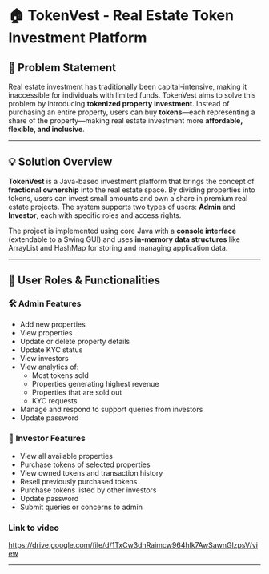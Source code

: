# 🏠 TokenVest - Real Estate Token Investment Platform

## 📌 Problem Statement

Real estate investment has traditionally been capital-intensive, making it inaccessible for individuals with limited funds. TokenVest aims to solve this problem by introducing **tokenized property investment**. Instead of purchasing an entire property, users can buy **tokens**—each representing a share of the property—making real estate investment more **affordable, flexible, and inclusive**.

---

## 💡 Solution Overview

**TokenVest** is a Java-based investment platform that brings the concept of **fractional ownership** into the real estate space. By dividing properties into tokens, users can invest small amounts and own a share in premium real estate projects. The system supports two types of users: **Admin** and **Investor**, each with specific roles and access rights.

The project is implemented using core Java with a **console interface** (extendable to a Swing GUI) and uses **in-memory data structures** like ArrayList and HashMap for storing and managing application data.

---

## 👤 User Roles & Functionalities

### 🛠️ Admin Features

- Add new properties
- View properties
- Update or delete property details
- Update KYC status
- View investors
- View analytics of:
  - Most tokens sold 
  - Properties generating highest revenue
  - Properties that are sold out
  - KYC requests
- Manage and respond to support queries from investors
- Update password


### 💼 Investor Features

- View all available properties
- Purchase tokens of selected properties
- View owned tokens and transaction history
- Resell previously purchased tokens
- Purchase tokens listed by other investors
- Update password
- Submit queries or concerns to admin


### Link to video

https://drive.google.com/file/d/1TxCw3dhRaimcw964hlk7AwSawnGlzpsV/view

---
